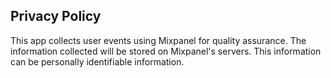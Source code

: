 ## Privacy Policy

This app collects user events using Mixpanel for quality assurance. 
The information collected will be stored on Mixpanel's servers.
This information can be personally identifiable information.
